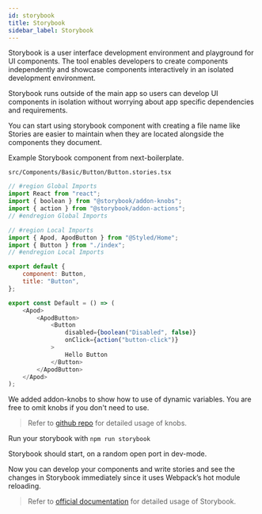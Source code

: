 ```yaml
---
id: storybook
title: Storybook
sidebar_label: Storybook
---
```


Storybook is a user interface development environment and playground for UI components. The tool enables developers to create components independently and showcase components interactively in an isolated development environment.

Storybook runs outside of the main app so users can develop UI components in isolation without worrying about app specific dependencies and requirements.

You can start using storybook component with creating a file name like
Stories are easier to maintain when they are located alongside the components they document.

Example Storybook component from next-boilerplate.

`src/Components/Basic/Button/Button.stories.tsx`

```js
// #region Global Imports
import React from "react";
import { boolean } from "@storybook/addon-knobs";
import { action } from "@storybook/addon-actions";
// #endregion Global Imports

// #region Local Imports
import { Apod, ApodButton } from "@Styled/Home";
import { Button } from "./index";
// #endregion Local Imports

export default {
    component: Button,
    title: "Button",
};

export const Default = () => (
    <Apod>
        <ApodButton>
            <Button
                disabled={boolean("Disabled", false)}
                onClick={action("button-click")}
            >
                Hello Button
            </Button>
        </ApodButton>
    </Apod>
);

```
We added addon-knobs to show how to use of dynamic variables. You are free to omit knobs if you don't need to use.

>Refer to [github repo](https://github.com/storybookjs/storybook/tree/master/addons/knobs) for detailed usage of knobs.


Run your storybook with 
`npm run storybook`

Storybook should start, on a random open port in dev-mode.


Now you can develop your components and write stories and see the changes in Storybook immediately since it uses Webpack’s hot module reloading.

>Refer to [official documentation](https://https://storybook.js.org) for detailed usage of Storybook.